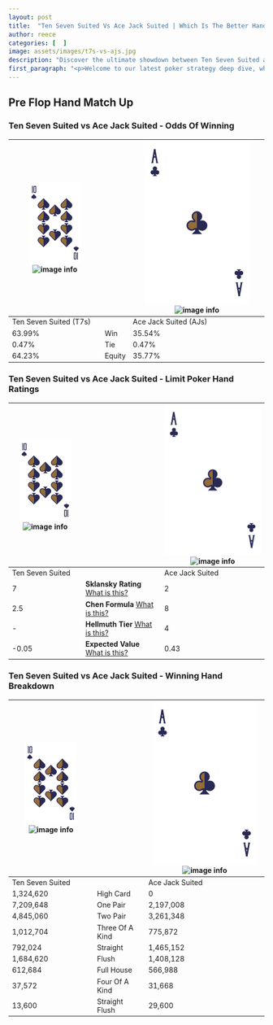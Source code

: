 ```yaml
---
layout: post
title:  "Ten Seven Suited Vs Ace Jack Suited | Which Is The Better Hand In Poker? A Complete Guide"
author: reece
categories: [  ]
image: assets/images/t7s-vs-ajs.jpg
description: "Discover the ultimate showdown between Ten Seven Suited and Ace Jack Suited in poker! Uncover the odds, strategies, and scenarios where one hand triumphs over the other. Get ready to up your poker game with this thrilling analysis."
first_paragraph: "<p>Welcome to our latest poker strategy deep dive, where we're pitting two distinct hands against each other in a high-stakes showdown: Ten Seven Suited vs Ace Jack Suited.</p><p>In the dynamic world of poker, every decision counts, and knowing which hand holds the upper hand is key to your success at the table.</p><p>In this article, we'll dissect these two hands, explore the scenarios where one dominates the other, and equip you with the knowledge to make strategic choices that can tip the odds in your favor.</p><p>Get ready to unravel the intriguing dynamics of these poker hands and elevate your game to new heights.</p>"
---
```




[comment]: # (sp0)

## Pre Flop Hand Match Up

<div class="table hand-ratings" markdown="1"> 



### Ten Seven Suited vs Ace Jack Suited - Odds Of Winning


    
| ![image info](assets/images/hand1/T.png) ![image info](assets/images/hand1/7s.png) |  | ![image info](assets/images/hand2/A.png) ![image info](assets/images/hand2/Js.png) |
| -------- | -------- | -------- |
| Ten Seven Suited (T7s) |  | Ace Jack Suited (AJs) |
| 63.99% | Win | 35.54% |
| 0.47% | Tie | 0.47% |
| 64.23% | Equity | 35.77% |




[comment]: # (sp1)



### Ten Seven Suited vs Ace Jack Suited - Limit Poker Hand Ratings


    
| ![image info](assets/images/hand1/T.png) ![image info](assets/images/hand1/7s.png) |  | ![image info](assets/images/hand2/A.png) ![image info](assets/images/hand2/Js.png) |
| -------- | -------- | -------- |
| Ten Seven Suited |  | Ace Jack Suited |
| 7 | **Sklansky Rating** [What is this?](/sklansky-rating-explained) | 2 |
| 2.5 | **Chen Formula** [What is this?](/chen-formula-explained) | 8 |
| - | **Hellmuth Tier** [What is this?](/Hellmuth-tier-explained) | 4 |
| -0.05 | **Expected Value** [What is this?](/expected-value-explained) | 0.43 |




[comment]: # (sp2)



### Ten Seven Suited vs Ace Jack Suited - Winning Hand Breakdown


    
| ![image info](assets/images/hand1/T.png) ![image info](assets/images/hand1/7s.png) |  | ![image info](assets/images/hand2/A.png) ![image info](assets/images/hand2/Js.png) |
| -------- | -------- | -------- |
| Ten Seven Suited |  | Ace Jack Suited |
| 1,324,620 | High Card | 0 |
| 7,209,648 | One Pair | 2,197,008 |
| 4,845,060 | Two Pair | 3,261,348 |
| 1,012,704 | Three Of A Kind | 775,872 |
| 792,024 | Straight | 1,465,152 |
| 1,684,620 | Flush | 1,408,128 |
| 612,684 | Full House | 566,988 |
| 37,572 | Four Of A Kind | 31,668 |
| 13,600 | Straight Flush | 29,600 |




[comment]: # (sp3)



</div>

[comment]: # (sp4)



[comment]: # (sp5)

